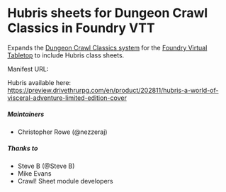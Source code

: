 # Hubris sheets for Dungeon Crawl Classics in Foundry VTT

Expands the [Dungeon Crawl Classics system](https://github.com/cyface/foundryvtt-dcc/) for the [Foundry Virtual Tabletop](https://foundryvtt.com) to include Hubris class sheets.

Manifest URL:

Hubris available here: https://preview.drivethrurpg.com/en/product/202811/hubris-a-world-of-visceral-adventure-limited-edition-cover

##### Maintainers

- Christopher Rowe (@nezzeraj)

##### Thanks to

- Steve B (@Steve B)
- Mike Evans
- Crawl! Sheet module developers
